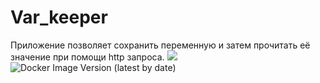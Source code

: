# Var_keeper

Приложение позволяет сохранить переменную и затем прочитать её значение при помощи http запроса.
<img src="https://github.com/Detrovv1/var_keeper/actions/workflows/staging.yml/badge.svg">
<img alt="Docker Image Version (latest by date)" src="https://img.shields.io/docker/v/detrovv/var_keeper?label=build%20for%20commit&sort=date">
